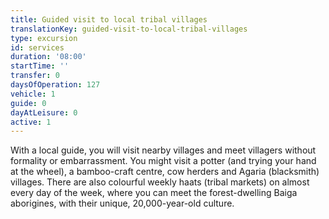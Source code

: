 ```yaml
---
title: Guided visit to local tribal villages
translationKey: guided-visit-to-local-tribal-villages
type: excursion
id: services
duration: '08:00'
startTime: ''
transfer: 0
daysOfOperation: 127
vehicle: 1
guide: 0
dayAtLeisure: 0
active: 1
---
```

With a local guide, you will visit nearby villages and meet villagers without formality or embarrassment. You might visit a potter (and trying your hand at the wheel), a bamboo-craft centre, cow herders and Agaria (blacksmith) villages. There are also colourful weekly haats (tribal markets) on almost every day of the week, where you can meet the forest-dwelling Baiga aborigines, with their unique, 20,000-year-old culture.